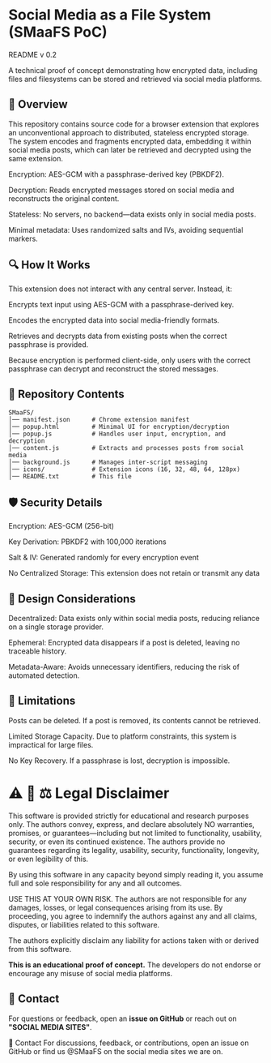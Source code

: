 # Social Media as a File System (SMaaFS PoC)
README v 0.2

A technical proof of concept demonstrating how encrypted data, including files and filesystems can be stored and retrieved via social media platforms.

## 📌 Overview
This repository contains source code for a browser extension that explores an unconventional approach to distributed, stateless encrypted storage. The system encodes and fragments encrypted data, embedding it within social media posts, which can later be retrieved and decrypted using the same extension.

Encryption: AES-GCM with a passphrase-derived key (PBKDF2).

Decryption: Reads encrypted messages stored on social media and reconstructs the original content.

Stateless: No servers, no backend—data exists only in social media posts.

Minimal metadata: Uses randomized salts and IVs, avoiding sequential markers.


## 🔍 How It Works
This extension does not interact with any central server. Instead, it:

Encrypts text input using AES-GCM with a passphrase-derived key.

Encodes the encrypted data into social media-friendly formats.

Retrieves and decrypts data from existing posts when the correct passphrase is provided.

Because encryption is performed client-side, only users with the correct passphrase can decrypt and reconstruct the stored messages.

## 📁 Repository Contents

```
SMaaFS/
│── manifest.json      # Chrome extension manifest
│── popup.html         # Minimal UI for encryption/decryption
│── popup.js           # Handles user input, encryption, and decryption
│── content.js         # Extracts and processes posts from social media
│── background.js      # Manages inter-script messaging
│── icons/             # Extension icons (16, 32, 48, 64, 128px)
│── README.txt         # This file
```
##  🛡 Security Details
Encryption: AES-GCM (256-bit)

Key Derivation: PBKDF2 with 100,000 iterations

Salt & IV: Generated randomly for every encryption event

No Centralized Storage: This extension does not retain or transmit any data

## 🔎 Design Considerations
Decentralized: Data exists only within social media posts, reducing reliance on a single storage provider.

Ephemeral: Encrypted data disappears if a post is deleted, leaving no traceable history.

Metadata-Aware: Avoids unnecessary identifiers, reducing the risk of automated detection.

## 📌 Limitations
Posts can be deleted. If a post is removed, its contents cannot be retrieved.

Limited Storage Capacity. Due to platform constraints, this system is impractical for large files.

No Key Recovery. If a passphrase is lost, decryption is impossible.


# **⚠️ 🚨 ⚖️ Legal Disclaimer**
This software is provided strictly for educational and research purposes only. The authors convey, express, and declare absolutely NO warranties, promises, or guarantees—including but not limited to functionality, usability, security, or 
even its continued existence. The authors provide no guarantees regarding its legality, usability, security, functionality, longevity, or even legibility of this. 

By using this software in any capacity beyond simply reading it, you assume full and sole responsibility for any and all outcomes. 

USE THIS AT YOUR OWN RISK. The authors are not responsible for any damages, losses, or legal consequences arising from its use. By proceeding, you agree to indemnify the authors against any and all claims, disputes, or liabilities related to this software.

The authors explicitly disclaim any liability for actions taken with or derived from this software.

**This is an educational proof of concept.** The developers do not endorse or encourage any misuse of social media platforms.

## **📧 Contact**
For questions or feedback, open an **issue on GitHub** or reach out on **"SOCIAL MEDIA SITES"**.


📧 Contact
For discussions, feedback, or contributions, open an issue on GitHub or find us @SMaaFS on the social media sites we are on.

